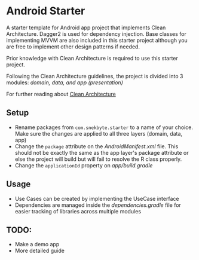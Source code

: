 # Android Starter
A starter template for Android app project that implements Clean Architecture.
Dagger2 is used for dependency injection.
Base classes for implementing MVVM are also included in this starter project although you are free to implement
other design patterns if needed.

Prior knowledge with Clean Architecture is required to use this starter project.

Following the Clean Architecture guidelines, the project is divided
into 3 modules: *domain, data, and app (presentation)*

For further reading about [Clean Architecture](http://blog.cleancoder.com/uncle-bob/2012/08/13/the-clean-architecture.html)

## Setup
* Rename packages from `com.snekbyte.starter` to a name of your choice. Make sure the changes are
  applied to all three layers (domain, data, app)
* Change the `package` attribute on the *AndroidManifest.xml* file.
  This should not be exactly the same as the app layer's package attribute
  or else the project will build but will fail to resolve the R class properly.
* Change the `applicationId` property on *app/build.gradle*

## Usage
* Use Cases can be created by implementing the UseCase interface
* Dependencies are managed inside the *dependencies.gradle* file for easier tracking of
  libraries across multiple modules
  
  
## TODO:
- Make a demo app
- More detailed guide
